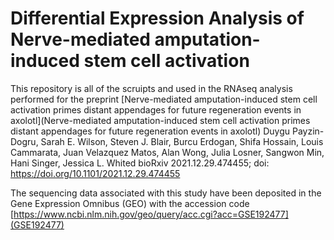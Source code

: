 # Differential Expression Analysis of Nerve-mediated amputation-induced stem cell activation
This repository is all of the scruipts and used in the RNAseq analysis performed for the preprint
[Nerve-mediated amputation-induced stem cell activation primes distant appendages for future regeneration events in axolotl](Nerve-mediated amputation-induced stem cell activation primes distant appendages for future regeneration events in axolotl)
Duygu Payzin-Dogru, Sarah E. Wilson, Steven J. Blair, Burcu Erdogan, Shifa Hossain, Louis Cammarata, Juan Velazquez Matos, Alan Wong, Julia Losner, Sangwon Min, Hani Singer, Jessica L. Whited
bioRxiv 2021.12.29.474455; doi: https://doi.org/10.1101/2021.12.29.474455

The sequencing data associated with this study have been deposited in the Gene Expression Omnibus (GEO) with the accession code [https://www.ncbi.nlm.nih.gov/geo/query/acc.cgi?acc=GSE192477](GSE192477)
